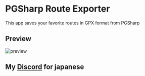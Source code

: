 # PGSharp Route Exporter

This app saves your favorite routes in GPX format from PGSharp

## Preview

![preview](preview/preview.gif)

## My [Discord](https://discord.gg/j2g97Cm9Kc) for japanese
